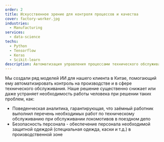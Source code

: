 ```yaml
---
order: 2
title: Искусственное зрение для контроля процессов и качества
cover: factory-worker.jpg
industries:
  - Manufacturing
services:
  - data-science
techs:
  - Python
  - Tensorflow
  - Keras
  - Scikit-learn
description: Автоматизация управления процессами технического обслуживания и безопасности персонала с помощью искусственного зрения
---
```

Мы создали ряд моделей ИИ для нашего клиента в Китае, помогающий ему автоматизировать контроль на производстве и в сфере технического обслуживания.
Наше решение существенно снижает или даже устраняет необходимость работы человека при решении таких проблем, как:
* Поведенческая аналитика, гарантирующая, что заёмный работник выполнил перечень необходимых работ по техническому обслуживанию при обслуживании локомотивов в поездном депо
* Безопасность персонала - обеспечение персонала необходимой защитной одеждой (специальная одежда, каски и т.д.) в производственной зоне
 